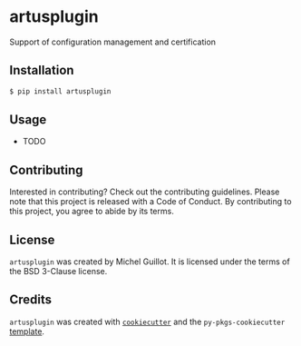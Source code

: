 # artusplugin

Support of configuration management and certification

## Installation

```bash
$ pip install artusplugin
```

## Usage

- TODO

## Contributing

Interested in contributing? Check out the contributing guidelines. Please note that this project is released with a Code of Conduct. By contributing to this project, you agree to abide by its terms.

## License

`artusplugin` was created by Michel Guillot. It is licensed under the terms of the BSD 3-Clause license.

## Credits

`artusplugin` was created with [`cookiecutter`](https://cookiecutter.readthedocs.io/en/latest/) and the `py-pkgs-cookiecutter` [template](https://github.com/py-pkgs/py-pkgs-cookiecutter).
